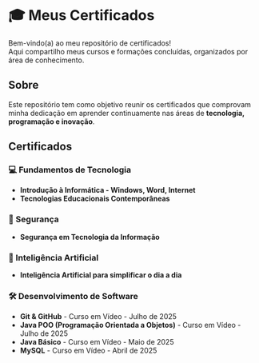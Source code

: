 # 🎓 Meus Certificados  

Bem-vindo(a) ao meu repositório de certificados!  
Aqui compartilho meus cursos e formações concluídas, organizados por área de conhecimento. 



## Sobre  

Este repositório tem como objetivo reunir os certificados que comprovam minha dedicação em aprender continuamente nas áreas de **tecnologia, programação e inovação**.  



## Certificados  

### 💻 Fundamentos de Tecnologia  
- **Introdução à Informática - Windows, Word, Internet**  
- **Tecnologias Educacionais Contemporâneas**  

### 🔐 Segurança  
- **Segurança em Tecnologia da Informação**  

### 🤖 Inteligência Artificial  
- **Inteligência Artificial para simplificar o dia a dia**  

### 🛠️ Desenvolvimento de Software  
- **Git & GitHub**  - Curso em Vídeo - Julho de 2025
- **Java POO (Programação Orientada a Objetos)** - Curso em Vídeo - Julho de 2025
- **Java Básico** - Curso em Vídeo - Maio de 2025
- **MySQL** - Curso em Vídeo - Abril de 2025





 


